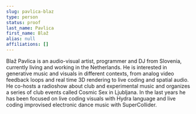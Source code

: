 ```yaml
---
slug: pavlica-blaz
type: person
status: proof
last_name: Pavlica
first_name: Blaž
alias: null
affiliations: []
---
```


Blaž Pavlica is an audio-visual artist, programmer and DJ from Slovenia, currently living and working in the Netherlands. He is interested in generative music and visuals in different contexts, from analog video feedback loops and real time 3D rendering to live coding and spatial audio. He co-hosts a radioshow about club and experimental music and organizes a series of club events called Cosmic Sex in Ljubljana. In the last years he has been focused on live coding visuals with Hydra language and live coding improvised electronic dance music with SuperCollider.
